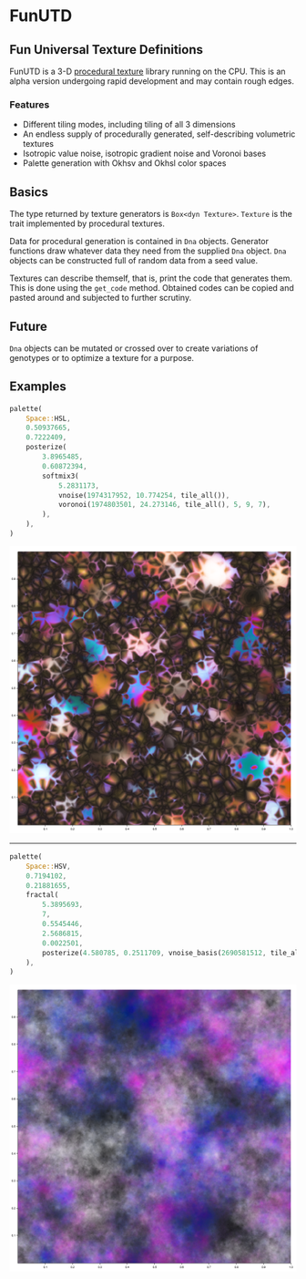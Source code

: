 # FunUTD

## Fun Universal Texture Definitions

FunUTD is a 3-D [procedural texture](https://en.wikipedia.org/wiki/Procedural_texture) library running on the CPU.
This is an alpha version undergoing rapid development and may contain rough edges.

### Features

* Different tiling modes, including tiling of all 3 dimensions
* An endless supply of procedurally generated, self-describing volumetric textures
* Isotropic value noise, isotropic gradient noise and Voronoi bases
* Palette generation with Okhsv and Okhsl color spaces

## Basics

The type returned by texture generators is `Box<dyn Texture>`.
`Texture` is the trait implemented by procedural textures.

Data for procedural generation is contained in `Dna` objects.
Generator functions draw whatever data they need from the supplied `Dna` object.
`Dna` objects can be constructed full of random data from a seed value.

Textures can describe themself, that is, print the code that generates them.
This is done using the `get_code` method. Obtained codes can be copied and
pasted around and subjected to further scrutiny.

## Future

`Dna` objects can be mutated or crossed over to create variations of genotypes
or to optimize a texture for a purpose.

## Examples

```rust
palette(
    Space::HSL,
    0.50937665,
    0.7222409,
    posterize(
        3.8965485,
        0.60872394,
        softmix3(
            5.2831173,
            vnoise(1974317952, 10.774254, tile_all()),
            voronoi(1974803501, 24.273146, tile_all(), 5, 9, 7),
        ),
    ),
)
```

![](example1.png "texture example")

---

```rust
palette(
    Space::HSV,
    0.7194102,
    0.21881655,
    fractal(
        5.3895693,
        7,
        0.5545446,
        2.5686815,
        0.0022501,
        posterize(4.580785, 0.2511709, vnoise_basis(2690581512, tile_all())),
    ),
)
```

![](example2.png "texture example")
